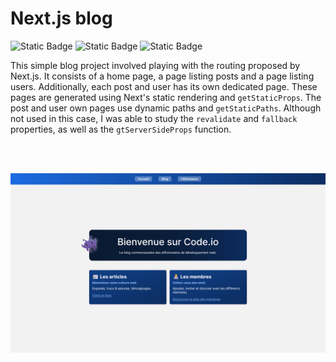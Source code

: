 # Next.js blog

<div>
<img alt="Static Badge" src="https://img.shields.io/badge/Next-black">
<img alt="Static Badge" src="https://img.shields.io/badge/React-61dafb">
<img alt="Static Badge" src="https://img.shields.io/badge/TypeScript-3178c6">
</div>

This simple blog project involved playing with the routing proposed by Next.js. It consists of a home page, a page listing posts and a page listing users. Additionally, each post and user has its own dedicated page. These pages are generated using Next's static rendering and `getStaticProps`. The post and user own pages use dynamic paths and `getStaticPaths`. Although not used in this case, I was able to study the `revalidate` and `fallback` properties, as well as the `gtServerSideProps` function. 

<br/><br/>

<p align="center">
  <img src="public/assets/README/Screenshot_homepage.png" alt="Screenshot of the homepage" width="600"/>
</p>